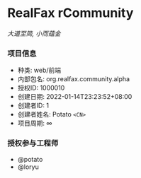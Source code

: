 # RealFax rCommunity

_大道至简, 小而蕴金_

### 项目信息
 - 种类: web/前端
 - 内部包名: org.realfax.community.alpha
 - 授权ID: 1000010
 - 创建日期: 2022-01-14T23:23:52+08:00
 - 创建者ID: 1
 - 创建者姓名: Potato `<CN>`
 - 项目周期: ∞

### 授权参与工程师
 - @potato
 - @loryu
